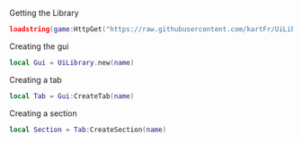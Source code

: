 Getting the Library
```lua
loadstring(game:HttpGet("https://raw.githubusercontent.com/kartFr/UiLib/main/Main.lua"))()
```

Creating the gui
```lua
local Gui = UiLibrary.new(name)
```


Creating a tab
```lua
local Tab = Gui:CreateTab(name)
```

Creating a section
```lua
local Section = Tab:CreateSection(name)
```
